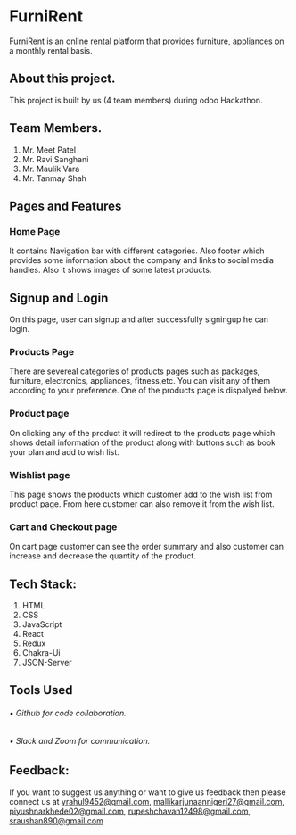 
# FurniRent
<p>	FurniRent is an online rental platform that provides furniture, appliances on a monthly rental basis. </p>

## About this project.
This project is built by us (4 team members) during odoo Hackathon.

## Team Members.
1.	Mr. Meet Patel
2.	Mr. Ravi Sanghani
3.	Mr. Maulik Vara
4.	Mr. Tanmay Shah

## Pages and Features

### Home Page
<p>It contains Navigation bar with different categories. Also footer which provides some information about the company and links to social media handles. Also it shows images of some latest products.</p>

## Signup and Login 
<p>On this page, user can signup and after successfully signingup he can login.</p>

### Products Page
<p>There are severeal categories of products pages such as packages, furniture, electronics, appliances, fitness,etc. You can visit any of them according to your preference. One of the products page is dispalyed below.</p>

### Product page
<p>On clicking any of the product it will redirect to the products page which shows detail information of the product along with buttons such as book your plan and add to wish list.</p>

### Wishlist page
<p>This page shows the products which customer add to the wish list from product page. From here customer can also remove it from the wish list.</p>

### Cart and Checkout page
<p>On cart page customer can see the order summary and also customer can increase and decrease the quantity of the product. </p>

## Tech Stack:
1.	HTML
2.	CSS
3.	JavaScript
4.  React
5.  Redux
6.  Chakra-Ui
7.  JSON-Server

## Tools Used

###### • Github for code collaboration.
###### • Slack and Zoom for communication.

## Feedback:
If you want to suggest us anything or want to give us feedback then please connect us at yrahul9452@gmail.com, mallikarjunaannigeri27@gmail.com, piyushnarkhede02@gmail.com, rupeshchavan12498@gmail.com, sraushan890@gmail.com

